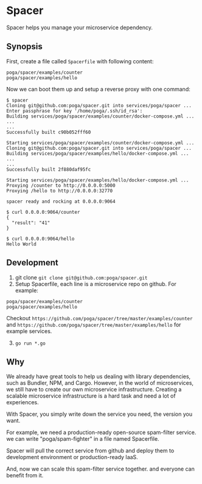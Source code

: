 # Spacer

Spacer helps you manage your microservice dependency.

## Synopsis

First, create a file called `Spacerfile` with following content:
```
poga/spacer/examples/counter
poga/spacer/examples/hello
```

Now we can boot them up and setup a reverse proxy with one command:
```
$ spacer
Cloning git@github.com:poga/spacer.git into services/poga/spacer ...
Enter passphrase for key '/home/poga/.ssh/id_rsa':
Building services/poga/spacer/examples/counter/docker-compose.yml ...
...
...
Successfully built c90b052fff60

Starting services/poga/spacer/examples/counter/docker-compose.yml ...
Cloning git@github.com:poga/spacer.git into services/poga/spacer ...
Building services/poga/spacer/examples/hello/docker-compose.yml ...
...
...
Successfully built 2f880daf95fc

Starting services/poga/spacer/examples/hello/docker-compose.yml ...
Proxying /counter to http://0.0.0.0:5000
Proxying /hello to http://0.0.0.0:32770

spacer ready and rocking at 0.0.0.0:9064

$ curl 0.0.0.0:9064/counter
{
  "result": "41"
}

$ curl 0.0.0.0:9064/hello
Hello World
```

## Development

1. git clone `git clone git@github.com:poga/spacer.git`
2. Setup Spacerfile, each line is a microservice repo on github. For example:
```
poga/spacer/examples/counter
poga/spacer/examples/hello
```
   Checkout `https://github.com/poga/spacer/tree/master/examples/counter` and `https://github.com/poga/spacer/tree/master/examples/hello` for example services.

3. `go run *.go`

## Why

We already have great tools to help us dealing with library dependencies, such as Bundler, NPM, and Cargo. However, in the world of microservices, we still have to create our own microservice infrastructure. Creating a scalable microservice infrastructure is a hard task and need a lot of experiences.

With Spacer, you simply write down the service you need, the version you want.

For example, we need a production-ready open-source spam-filter service. we can write "poga/spam-fighter" in a file named Spacerfile.

Spacer will pull the correct service from github and deploy them to development environment or production-ready IaaS.

And, now we can scale this spam-filter service together. and everyone can benefit from it.
